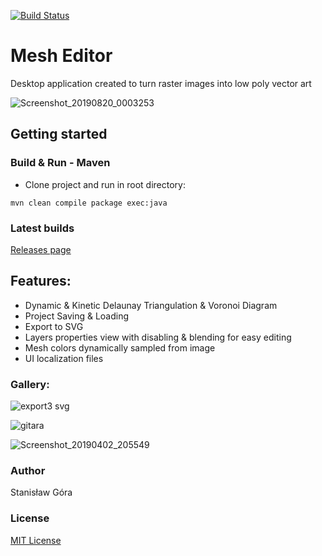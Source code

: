 [![Build Status](https://travis-ci.org/stasgora/mesh-editor.svg?branch=master)](https://travis-ci.org/stasgora/mesh-editor)

# Mesh Editor
Desktop application created to turn raster images into low poly vector art

![Screenshot_20190820_0003253](https://user-images.githubusercontent.com/8643919/63635464-3d0f8500-c663-11e9-868c-a98127023140.png)

## Getting started
### Build & Run - Maven
- Clone project and run in root directory:

```mvn clean compile package exec:java```

### Latest builds
[Releases page](https://github.com/stasgora/mesh-editor/releases)

## Features:
- Dynamic & Kinetic Delaunay Triangulation & Voronoi Diagram
- Project Saving & Loading
- Export to SVG
- Layers properties view with disabling & blending for easy editing
- Mesh colors dynamically sampled from image
- UI localization files

### Gallery:
![export3 svg](https://user-images.githubusercontent.com/8643919/63369690-c469a980-c380-11e9-9220-5324ff78196a.png)

![gitara](https://user-images.githubusercontent.com/8643919/57648388-ad6b2c80-75c5-11e9-9e76-8a9d2710894d.png)

![Screenshot_20190402_205549](https://user-images.githubusercontent.com/8643919/55430569-c0361e80-558e-11e9-8acd-6a80fb15fac1.png)

### Author
Stanisław Góra

### License
[MIT License](http://www.opensource.org/licenses/mit-license.php)
